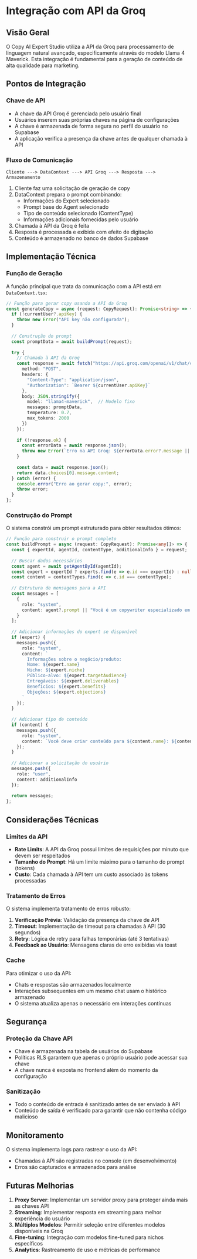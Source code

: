 # Integração com API da Groq

## Visão Geral

O Copy AI Expert Studio utiliza a API da Groq para processamento de linguagem natural avançado, especificamente através do modelo Llama 4 Maverick. Esta integração é fundamental para a geração de conteúdo de alta qualidade para marketing.

## Pontos de Integração

### Chave de API

- A chave da API Groq é gerenciada pelo usuário final
- Usuários inserem suas próprias chaves na página de configurações
- A chave é armazenada de forma segura no perfil do usuário no Supabase
- A aplicação verifica a presença da chave antes de qualquer chamada à API

### Fluxo de Comunicação

```
Cliente ---> DataContext ---> API Groq ---> Resposta ---> Armazenamento
```

1. Cliente faz uma solicitação de geração de copy
2. DataContext prepara o prompt combinando:
   - Informações do Expert selecionado
   - Prompt base do Agent selecionado
   - Tipo de conteúdo selecionado (ContentType)
   - Informações adicionais fornecidas pelo usuário
3. Chamada à API da Groq é feita
4. Resposta é processada e exibida com efeito de digitação
5. Conteúdo é armazenado no banco de dados Supabase

## Implementação Técnica

### Função de Geração

A função principal que trata da comunicação com a API está em `DataContext.tsx`:

```typescript
// Função para gerar copy usando a API da Groq
const generateCopy = async (request: CopyRequest): Promise<string> => {
  if (!currentUser?.apiKey) {
    throw new Error("API key não configurada");
  }
  
  // Construção do prompt
  const promptData = await buildPrompt(request);
  
  try {
    // Chamada à API da Groq
    const response = await fetch("https://api.groq.com/openai/v1/chat/completions", {
      method: "POST",
      headers: {
        "Content-Type": "application/json",
        "Authorization": `Bearer ${currentUser.apiKey}`
      },
      body: JSON.stringify({
        model: "llama4-maverick",  // Modelo fixo
        messages: promptData,
        temperature: 0.7,
        max_tokens: 2000
      })
    });
    
    if (!response.ok) {
      const errorData = await response.json();
      throw new Error(`Erro na API Groq: ${errorData.error?.message || response.statusText}`);
    }
    
    const data = await response.json();
    return data.choices[0].message.content;
  } catch (error) {
    console.error("Erro ao gerar copy:", error);
    throw error;
  }
};
```

### Construção do Prompt

O sistema constrói um prompt estruturado para obter resultados ótimos:

```typescript
// Função para construir o prompt completo
const buildPrompt = async (request: CopyRequest): Promise<any[]> => {
  const { expertId, agentId, contentType, additionalInfo } = request;
  
  // Buscar dados necessários
  const agent = await getAgentById(agentId);
  const expert = expertId ? experts.find(e => e.id === expertId) : null;
  const content = contentTypes.find(c => c.id === contentType);
  
  // Estrutura de mensagens para a API
  const messages = [
    {
      role: "system",
      content: agent?.prompt || "Você é um copywriter especializado em marketing digital."
    }
  ];
  
  // Adicionar informações do expert se disponível
  if (expert) {
    messages.push({
      role: "system",
      content: `
        Informações sobre o negócio/produto:
        Nome: ${expert.name}
        Nicho: ${expert.niche}
        Público-alvo: ${expert.targetAudience}
        Entregáveis: ${expert.deliverables}
        Benefícios: ${expert.benefits}
        Objeções: ${expert.objections}
      `
    });
  }
  
  // Adicionar tipo de conteúdo
  if (content) {
    messages.push({
      role: "system",
      content: `Você deve criar conteúdo para ${content.name}: ${content.description || ""}`
    });
  }
  
  // Adicionar a solicitação do usuário
  messages.push({
    role: "user",
    content: additionalInfo
  });
  
  return messages;
};
```

## Considerações Técnicas

### Limites da API

- **Rate Limits**: A API da Groq possui limites de requisições por minuto que devem ser respeitados
- **Tamanho do Prompt**: Há um limite máximo para o tamanho do prompt (tokens)
- **Custo**: Cada chamada à API tem um custo associado às tokens processadas

### Tratamento de Erros

O sistema implementa tratamento de erros robusto:

1. **Verificação Prévia**: Validação da presença da chave de API
2. **Timeout**: Implementação de timeout para chamadas à API (30 segundos)
3. **Retry**: Lógica de retry para falhas temporárias (até 3 tentativas)
4. **Feedback ao Usuário**: Mensagens claras de erro exibidas via toast

### Cache

Para otimizar o uso da API:

- Chats e respostas são armazenados localmente
- Interações subsequentes em um mesmo chat usam o histórico armazenado
- O sistema atualiza apenas o necessário em interações contínuas

## Segurança

### Proteção da Chave API

- Chave é armazenada na tabela de usuários do Supabase
- Políticas RLS garantem que apenas o próprio usuário pode acessar sua chave
- A chave nunca é exposta no frontend além do momento da configuração

### Sanitização

- Todo o conteúdo de entrada é sanitizado antes de ser enviado à API
- Conteúdo de saída é verificado para garantir que não contenha código malicioso

## Monitoramento

O sistema implementa logs para rastrear o uso da API:

- Chamadas à API são registradas no console (em desenvolvimento)
- Erros são capturados e armazenados para análise

## Futuras Melhorias

1. **Proxy Server**: Implementar um servidor proxy para proteger ainda mais as chaves API
2. **Streaming**: Implementar resposta em streaming para melhor experiência do usuário
3. **Múltiplos Modelos**: Permitir seleção entre diferentes modelos disponíveis na Groq
4. **Fine-tuning**: Integração com modelos fine-tuned para nichos específicos
5. **Analytics**: Rastreamento de uso e métricas de performance 
